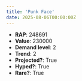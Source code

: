 ```yaml
---
title: 'Punk Face'
date: 2025-08-06T00:00:00Z
---
```

- **RAP**: 248691
- **Value**: 230000
- **Demand level**: 2
- **Trend**: 2
- **Projected?**: True
- **Hyped?**: True
- **Rare?**: True
